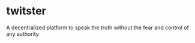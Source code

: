 # twitster
A decentralized platform to speak the truth without the fear and control of any authority 
